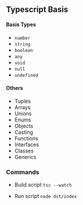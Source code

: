 ## Typescript Basis

#### Basis Types
- `number`
- `string`
- `boolean`
- `any`
- `void`
- `null`
- `undefined`

#### Others
- Tuples
- Arrays
- Unions
- Enums
- Objects
- Casting
- Functions
- Interfaces
- Classes
- Generics


### Commands

- Build script
`tsc --watch`

- Run script 
`node dst/index`